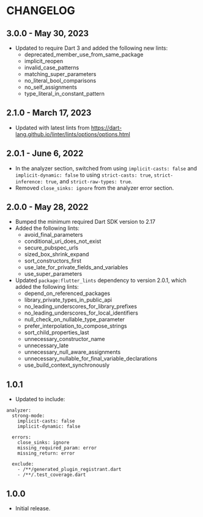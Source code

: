 # CHANGELOG

## 3.0.0 - May 30, 2023

* Updated to require Dart 3 and added the following new lints:
  * deprecated_member_use_from_same_package
  * implicit_reopen
  * invalid_case_patterns
  * matching_super_parameters
  * no_literal_bool_comparisons
  * no_self_assignments
  * type_literal_in_constant_pattern

## 2.1.0 - March 17, 2023

* Updated with latest lints from https://dart-lang.github.io/linter/lints/options/options.html

## 2.0.1 - June 6, 2022

* In the analyzer section, switched from using `implicit-casts: false` and `implicit-dynamic: false` to using `strict-casts: true`, `strict-inference: true`, and `strict-raw-types: true`.
* Removed `close_sinks: ignore` from the analyzer error section.

## 2.0.0 - May 28, 2022

* Bumped the minimum required Dart SDK version to 2.17
* Added the following lints:
  * avoid_final_parameters
  * conditional_uri_does_not_exist
  * secure_pubspec_urls
  * sized_box_shrink_expand
  * sort_constructors_first
  * use_late_for_private_fields_and_variables
  * use_super_parameters
* Updated `package:flutter_lints` dependency to version 2.0.1, which added the following lints:
  * depend_on_referenced_packages
  * library_private_types_in_public_api
  * no_leading_underscores_for_library_prefixes
  * no_leading_underscores_for_local_identifiers
  * null_check_on_nullable_type_parameter
  * prefer_interpolation_to_compose_strings
  * sort_child_properties_last
  * unnecessary_constructor_name
  * unnecessary_late
  * unnecessary_null_aware_assignments
  * unnecessary_nullable_for_final_variable_declarations
  * use_build_context_synchronously

## 1.0.1

* Updated to include:
```
analyzer:
  strong-mode:
    implicit-casts: false
    implicit-dynamic: false

  errors:
    close_sinks: ignore
    missing_required_param: error
    missing_return: error

  exclude:
    - /**/generated_plugin_registrant.dart
    - /**/.test_coverage.dart
```

## 1.0.0

* Initial release.
